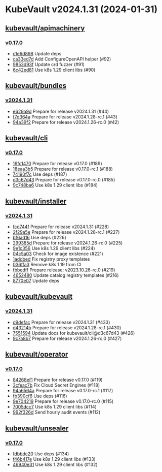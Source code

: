 # KubeVault v2024.1.31 (2024-01-31)


## [kubevault/apimachinery](https://github.com/kubevault/apimachinery)

### [v0.17.0](https://github.com/kubevault/apimachinery/releases/tag/v0.17.0)

- [c1e6d898](https://github.com/kubevault/apimachinery/commit/c1e6d898) Update deps
- [ca33ed7d](https://github.com/kubevault/apimachinery/commit/ca33ed7d) Add ConfigureOpenAPI helper (#92)
- [9853d93f](https://github.com/kubevault/apimachinery/commit/9853d93f) Update crd fuzzer (#91)
- [6c42ed81](https://github.com/kubevault/apimachinery/commit/6c42ed81) Use k8s 1.29 client libs (#90)



## [kubevault/bundles](https://github.com/kubevault/bundles)

### [v2024.1.31](https://github.com/kubevault/bundles/releases/tag/v2024.1.31)

- [e629a9d](https://github.com/kubevault/bundles/commit/e629a9d) Prepare for release v2024.1.31 (#44)
- [f7d364a](https://github.com/kubevault/bundles/commit/f7d364a) Prepare for release v2024.1.28-rc.1 (#43)
- [94a39f2](https://github.com/kubevault/bundles/commit/94a39f2) Prepare for release v2024.1.26-rc.0 (#42)



## [kubevault/cli](https://github.com/kubevault/cli)

### [v0.17.0](https://github.com/kubevault/cli/releases/tag/v0.17.0)

- [16fc1470](https://github.com/kubevault/cli/commit/16fc1470) Prepare for release v0.17.0 (#189)
- [18eaa3b5](https://github.com/kubevault/cli/commit/18eaa3b5) Prepare for release v0.17.0-rc.1 (#188)
- [74190f7c](https://github.com/kubevault/cli/commit/74190f7c) Use deps (#187)
- [d3c67d43](https://github.com/kubevault/cli/commit/d3c67d43) Prepare for release v0.17.0-rc.0 (#185)
- [9c748ba6](https://github.com/kubevault/cli/commit/9c748ba6) Use k8s 1.29 client libs (#184)



## [kubevault/installer](https://github.com/kubevault/installer)

### [v2024.1.31](https://github.com/kubevault/installer/releases/tag/v2024.1.31)

- [fcd744f](https://github.com/kubevault/installer/commit/fcd744f) Prepare for release v2024.1.31 (#228)
- [2f29a5e](https://github.com/kubevault/installer/commit/2f29a5e) Prepare for release v2024.1.28-rc.1 (#227)
- [bf6ad16](https://github.com/kubevault/installer/commit/bf6ad16) Use deps (#226)
- [299385d](https://github.com/kubevault/installer/commit/299385d) Prepare for release v2024.1.26-rc.0 (#225)
- [9e1c356](https://github.com/kubevault/installer/commit/9e1c356) Use k8s 1.29 client libs (#224)
- [04c5a03](https://github.com/kubevault/installer/commit/04c5a03) Check for image existence (#221)
- [1addbed](https://github.com/kubevault/installer/commit/1addbed) Fix registry proxy templates
- [036ffa3](https://github.com/kubevault/installer/commit/036ffa3) Remove k8s 1.19 from CI
- [fbbedff](https://github.com/kubevault/installer/commit/fbbedff) Prepare release: v2023.10.26-rc.0 (#219)
- [4652480](https://github.com/kubevault/installer/commit/4652480) Update catalog registry templates (#216)
- [8770e07](https://github.com/kubevault/installer/commit/8770e07) Update deps



## [kubevault/kubevault](https://github.com/kubevault/kubevault)

### [v2024.1.31](https://github.com/kubevault/kubevault/releases/tag/v2024.1.31)

- [d9defac](https://github.com/kubevault/kubevault/commit/d9defac) Prepare for release v2024.1.31 (#433)
- [d43214b](https://github.com/kubevault/kubevault/commit/d43214b) Prepare for release v2024.1.28-rc.1 (#430)
- [7551594](https://github.com/kubevault/kubevault/commit/7551594) Update docs for kubevault/cli@d3c67d43 (#426)
- [9c7a8b7](https://github.com/kubevault/kubevault/commit/9c7a8b7) Prepare for release v2024.1.26-rc.0 (#427)



## [kubevault/operator](https://github.com/kubevault/operator)

### [v0.17.0](https://github.com/kubevault/operator/releases/tag/v0.17.0)

- [84268ef1](https://github.com/kubevault/operator/commit/84268ef1) Prepare for release v0.17.0 (#119)
- [3cfeac7b](https://github.com/kubevault/operator/commit/3cfeac7b) Fix Cloud Secret Engines (#118)
- [94a6564a](https://github.com/kubevault/operator/commit/94a6564a) Prepare for release v0.17.0-rc.1 (#117)
- [fb390cf6](https://github.com/kubevault/operator/commit/fb390cf6) Use deps (#116)
- [9e704219](https://github.com/kubevault/operator/commit/9e704219) Prepare for release v0.17.0-rc.0 (#115)
- [7005dcc7](https://github.com/kubevault/operator/commit/7005dcc7) Use k8s 1.29 client libs (#114)
- [992f326d](https://github.com/kubevault/operator/commit/992f326d) Send hourly audit events (#112)



## [kubevault/unsealer](https://github.com/kubevault/unsealer)

### [v0.17.0](https://github.com/kubevault/unsealer/releases/tag/v0.17.0)

- [fdbbdc20](https://github.com/kubevault/unsealer/commit/fdbbdc20) Use deps (#134)
- [f46b417e](https://github.com/kubevault/unsealer/commit/f46b417e) Use k8s 1.29 client libs (#133)
- [46940e31](https://github.com/kubevault/unsealer/commit/46940e31) Use k8s 1.29 client libs (#132)



